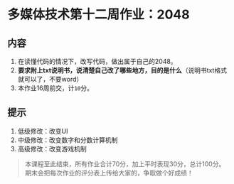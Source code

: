 # 多媒体技术第十二周作业：2048

## 内容
1. 在读懂代码的情况下，改写代码，做出属于自己的2048。
2. **要求附上txt说明书，说清楚自己改了哪些地方，目的是什么**（说明书txt格式就可以了，不要word）
3. 本作业16周前交，计`10`分。

## 提示
1. 低级修改：改变UI
2. 中级修改：改变数字和分数计算机制
3. 高级修改：改变游戏机制

> 本课程至此结束，所有作业合计70分，加上平时表现30分，总计100分。
> 期末会把每次作业的评分表上传给大家的，争取做个好成绩！
